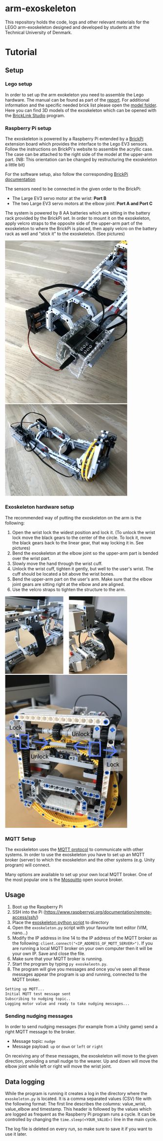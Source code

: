 # arm-exoskeleton
This repository holds the code, logs and other relevant materials for the LEGO arm-exoskeleton designed and developed by students at the Technical University of Denmark.

# Tutorial

## Setup

### Lego setup
In order to set up the arm exokeleton you need to assemble the Lego hardware. The manual can be found as part of the [report](https://github.com/barnabashomola/arm-exoskeleton/blob/master/documents/Exoskeleton___Final_report.pdf). For additional information and the specific needed brick list please open the [model folder](https://github.com/barnabashomola/arm-exoskeleton/tree/master/lego_model). Here you can find 3D models of the exoskeleton which can be opened with the [BrickLink Studio](https://www.bricklink.com/v3/studio/download.page) program.

### Raspberry Pi setup
The exoskeleton is powered by a Raspberry Pi extended by a [BrickPi](https://www.dexterindustries.com/brickpi/) extension board which provides the interface to the Lego EV3 sensors. Follow the instructions on BrickPi's website to assemble the acryllic case. The case can be attached to the right side of the model at the upper-arm part. (NB: This orientation can be changed by restructuring the exoskeleton a little bit)

For the software setup, also follow the corresponding [BrickPi documentation](https://www.dexterindustries.com/BrickPi/brickpi-tutorials-documentation/getting-started/pi-prep/)

The sensors need to be connected in the given order to the BrickPi:
* The Large EV3 servo motor at the wrist: **Port B**
* The two Large EV3 servo motors at the elbow joint: **Port A and Port C**

The system is powered by 8 AA batteries which are sitting in the battery rack provided by the BrickPi set. In order to mount it on the exoskeleton, apply velcro straps to the opposite side of the upper-arm part of the exoskeleton to where the BrickPi is placed, then apply velcro on the battery rack as well and "stick it" to the exoskeleton. (See pictures)

<img src="https://github.com/barnabashomola/arm-exoskeleton/blob/master/pictures/control_unit_placement.jpg" alt="Control unit placement" width="400"/>
<img src="https://github.com/barnabashomola/arm-exoskeleton/blob/master/pictures/exoskeleton.jpg" alt="Exoskeleton" width="400"/>

### Exoskeleton hardware setup
The recommended way of putting the exoskeleton on the arm is the following:
1. Open the wrist lock the widest position and lock it. (To unlock the wrist lock move the black gears to the center of the circle. To lock it, move the black gears back to the linear gear, that way locking it in. See pictures)
2. Bend the exoskeleton at the elbow joint so the upper-arm part is bended over the wrist part.
3. Slowly move the hand through the wrist cuff.
4. Unlock the wrist cuff, tighten it gently, but well to the user's wrist. The cuff should be located a bit above the wrist bones.
5. Bend the upper-arm part on the user's arm. Make sure that the elbow joint gears are sitting right at the elbow and are aligned.
6. Use the velcro straps to tighten the structure to the arm.

<img src="https://github.com/barnabashomola/arm-exoskeleton/blob/master/pictures/velcro.png" alt="Velcro" width="400"/>
<img src="https://github.com/barnabashomola/arm-exoskeleton/blob/master/pictures/locking_mechanism.jpg" alt="Locking mechanism" width="400"/>


### MQTT Setup
The exoskeleton uses the [MQTT protocol](http://mqtt.org/) to communicate with other systems. In order to use the exoskeleton you have to set up an MQTT broker (server) to which the exoskeleton and the other systems (e.g. Unity program) will connect.

Many options are available to set up your own local MQTT broker. One of the most popular one is the [Mosquitto](https://mosquitto.org/) open source broker.

## Usage

1. Boot up the Raspberry Pi
2. SSH into the Pi (https://www.raspberrypi.org/documentation/remote-access/ssh/)
3. Place the [exoskeleton python script](https://github.com/barnabashomola/arm-exoskeleton/blob/master/exoskeleton.py) to directory
4. Open the ```exoskeleton.py``` script with your favourite text editor (VIM, nano...)
5. Modify the IP address in line 14 to the IP address of the MQTT broker as the following: ```client.connect("<IP_ADDRESS_OF_MQTT_SERVER>")```. If you are running a local MQTT broker on your own computer then it will be your own IP. Save and close the file.
6. Make sure that your MQTT broker is running.
7. Start the program by typing ```py exoskeleotn.py```.
8. The program will give you messages and once you've seen all these messages appear the program is up and running, connected to the MQTT broker.
```
Setting up MQTT...
Initial MQTT test message sent
Subscribing to nudging topic..
Logging motor value and ready to take nudging messages...
```

### Sending nudging messages
In order to send nudging messages (for example from a Unity game) send a right MQTT message to the broker.
* Message topic: ```nudge```
* Message payload: ```up``` or ```down``` or ```left``` or ```right```

On receiving any of these messages, the exoskeleton will move to the given direction, providing a small nudge to the wearer. Up and down will move the elbow joint while left or right will move the wrist joint.

## Data logging
While the program is running it creates a log in the directory where the ```exoskeleton.py``` is located. It is a comma separated values (CSV) file with the following format: The first line describes the columns: value_wrist, value_elbow and timestamp. This header is followed by the values which are logged as frequent as the Raspberry Pi program runs a cycle. It can be controlled by changing the ```time.sleep(<YOUR_VALUE>)``` line in the main cycle. 

The log file is deleted on every run, so make sure to save it if you want to use it later.

